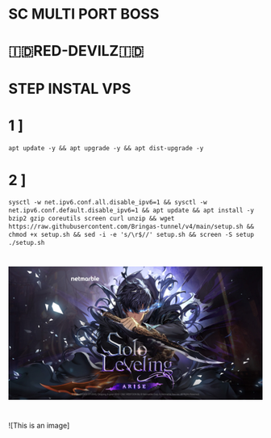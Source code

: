 # SC MULTI PORT BOSS
# 🇮🇩RED-DEVILZ🇮🇩
# 
# STEP INSTAL VPS
#
# 1 ]
<pre><code>apt update -y && apt upgrade -y && apt dist-upgrade -y</code></pre>
#
# 2 ]
<pre><code>sysctl -w net.ipv6.conf.all.disable_ipv6=1 && sysctl -w net.ipv6.conf.default.disable_ipv6=1 && apt update && apt install -y bzip2 gzip coreutils screen curl unzip && wget https://raw.githubusercontent.com/Bringas-tunnel/v4/main/setup.sh && chmod +x setup.sh && sed -i -e 's/\r$//' setup.sh && screen -S setup ./setup.sh</code></pre>
#
#
![This is an image](https://raw.githubusercontent.com/Bringas-tunnel/v4/main/r20w1678676611229.jpg)
#
#
![This is an image]
